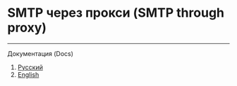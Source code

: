 # SMTP через прокси (SMTP through proxy)
___
Документация (Docs)
1. [Русский](./docs/ru.md)
2. [English](./docs/en.md)